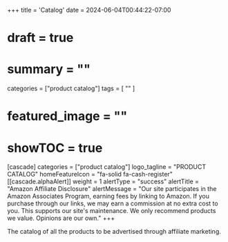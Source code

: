 +++
title = 'Catalog'
date = 2024-06-04T00:44:22-07:00
# draft = true
# summary = ""
categories = ["product catalog"]
tags = [
  ""
  ]
# featured_image = ""
# showTOC = true
[cascade]
  categories = ["product catalog"]
  logo_tagline = "PRODUCT CATALOG"
  homeFeatureIcon = "fa-solid fa-cash-register" 
  [[cascade.alphaAlert]]
    weight = 1
    alertType = "success"
    alertTitle = "Amazon Affiliate Disclosure"
    alertMessage = "Our site participates in the Amazon Associates Program, earning fees by linking to Amazon. If you purchase through our links, we may earn a commission at no extra cost to you. This supports our site's maintenance. We only recommend products we value. Opinions are our own." 
+++

The catalog of all the products to be advertised through affiliate marketing.